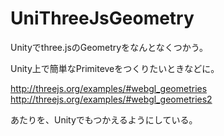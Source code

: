 UniThreeJsGeometry
==================

Unityでthree.jsのGeometryをなんとなくつかう。


Unity上で簡単なPrimiteveをつくりたいときなどに。

http://threejs.org/examples/#webgl_geometries
http://threejs.org/examples/#webgl_geometries2

あたりを、Unityでもつかえるようにしている。
